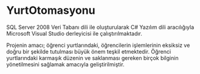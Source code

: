 # YurtOtomasyonu

SQL Server 2008 Veri Tabanı dili ile oluşturularak C# Yazılım dili aracılığıyla Microsoft Visual Studio derleyicisi ile çalıştırılmaktadır. 

Projenin amacı; öğrenci yurtlarındaki, öğrencilerin işlemlerinin eksiksiz ve doğru bir şekilde tutulması büyük önem teşkil etmektedir.
Öğrenci yurtlarındaki karmaşık düzenin ve saklanması gereken birçok bilginin yönetilmesini sağlamak amacıyla geliştirilmiştir.
